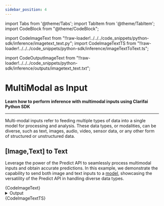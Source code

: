 ```yaml
---
sidebar_position: 4
---
```




import Tabs from '@theme/Tabs';
import TabItem from '@theme/TabItem';
import CodeBlock from "@theme/CodeBlock";


import CodeImageText from "!!raw-loader!../../../code_snippets/python-sdk/inference/imagetext_text.py";
import CodeImageTextTS from "!!raw-loader!../../../code_snippets/python-sdk/inference/imageTextToText.ts";



import CodeOutputImageText from "!!raw-loader!../../../code_snippets/python-sdk/inference/outputs/imagetext_text.txt";



# MultiModal as Input

**Learn how to perform inference with multimodal inputs using Clarifai Python SDK**
<hr/>

Multi-modal inputs refer to feeding multiple types of data into a single model for processing and analysis. These data types, or modalities, can be diverse, such as text, images, audio, video, sensor data, or any other form of structured or unstructured data.


## [Image,Text] to Text

Leverage the power of the Predict API to seamlessly process multimodal inputs and obtain accurate predictions. In this example, we demonstrate the capability to send both image and text inputs to a [model](https://clarifai.com/openai/chat-completion/models/openai-gpt-4-vision), showcasing the versatility of the Predict API in handling diverse data types.


<Tabs>
<TabItem value="python" label="Python">
    <CodeBlock className="language-python">{CodeImageText}</CodeBlock>
    <details>
  <summary>Output</summary>
    <CodeBlock className="language-text">{CodeOutputImageText}</CodeBlock>
</details>
</TabItem>
<TabItem value="typescript" label="Typescript">
    <CodeBlock className="language-typescript">{CodeImageTextTS}</CodeBlock>
</TabItem>
</Tabs>



